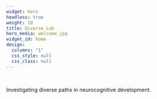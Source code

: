 ```yaml
---
widget: hero
headless: true
weight: 10
title: Diverse Lab
hero_media: welcome.jpg
widget_id: home
design:
  columns: "1"
  css_style: null
  css_class: null
---
```

<br>

Investigating diverse paths in neurocognitive development.